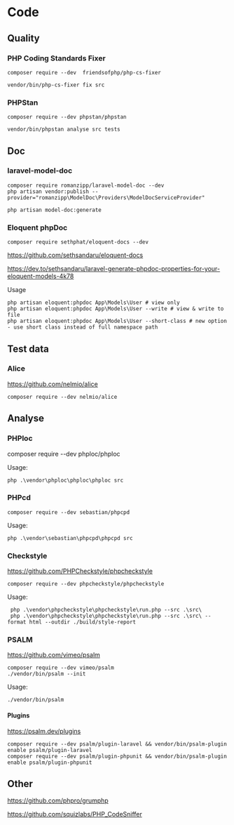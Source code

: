 # Code

## Quality

### PHP Coding Standards Fixer
``composer require --dev  friendsofphp/php-cs-fixer``

````shell
vendor/bin/php-cs-fixer fix src
```` 

### PHPStan

````composer require --dev phpstan/phpstan````

````shell
vendor/bin/phpstan analyse src tests
````

## Doc

### laravel-model-doc
````
composer require romanzipp/laravel-model-doc --dev
php artisan vendor:publish --provider="romanzipp\ModelDoc\Providers\ModelDocServiceProvider"
````

````shell
php artisan model-doc:generate
````


### Eloquent phpDoc

````composer require sethphat/eloquent-docs --dev````

https://github.com/sethsandaru/eloquent-docs

https://dev.to/sethsandaru/laravel-generate-phpdoc-properties-for-your-eloquent-models-4k78

Usage

````shell
php artisan eloquent:phpdoc App\Models\User # view only
php artisan eloquent:phpdoc App\Models\User --write # view & write to file
php artisan eloquent:phpdoc App\Models\User --short-class # new option - use short class instead of full namespace path
````

## Test data

### Alice

https://github.com/nelmio/alice

````composer require --dev nelmio/alice````

## Analyse

### PHPloc

composer require --dev phploc/phploc

Usage:

````shell
php .\vendor\phploc\phploc\phploc src
````


### PHPcd

````shell
composer require --dev sebastian/phpcpd
````

Usage:

````shell
php .\vendor\sebastian\phpcpd\phpcpd src 
````

### Checkstyle

https://github.com/PHPCheckstyle/phpcheckstyle

````shell
composer require --dev phpcheckstyle/phpcheckstyle
````

Usage:

````shell
 php .\vendor\phpcheckstyle\phpcheckstyle\run.php --src .\src\
 php .\vendor\phpcheckstyle\phpcheckstyle\run.php --src .\src\ --format html --outdir ./build/style-report
````

### PSALM

https://github.com/vimeo/psalm

````shell
composer require --dev vimeo/psalm
./vendor/bin/psalm --init
````

Usage:

````shell
./vendor/bin/psalm
````

#### Plugins

https://psalm.dev/plugins

````shell
composer require --dev psalm/plugin-laravel && vendor/bin/psalm-plugin enable psalm/plugin-laravel
composer require --dev psalm/plugin-phpunit && vendor/bin/psalm-plugin enable psalm/plugin-phpunit
````

## Other

https://github.com/phpro/grumphp

https://github.com/squizlabs/PHP_CodeSniffer
